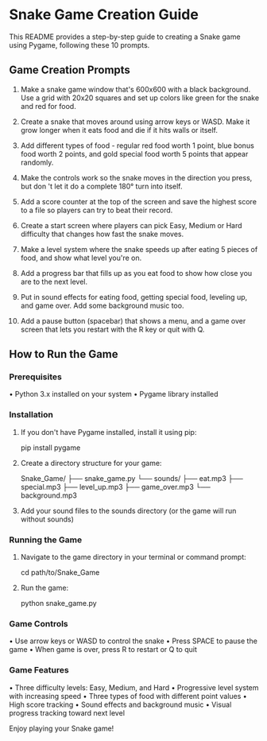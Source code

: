 # Snake Game Creation Guide

This README provides a step-by-step guide to creating a Snake game using Pygame,
following these 10 prompts.

## Game Creation Prompts

1. Make a snake game window that's 600x600 with a black background. Use a grid 
with 20x20 squares and set up colors like green for the snake and red for food.

2. Create a snake that moves around using arrow keys or WASD. Make it grow 
longer when it eats food and die if it hits walls or itself.

3. Add different types of food - regular red food worth 1 point, blue bonus food
worth 2 points, and gold special food worth 5 points that appear randomly.

4. Make the controls work so the snake moves in the direction you press, but don
't let it do a complete 180° turn into itself.

5. Add a score counter at the top of the screen and save the highest score to a 
file so players can try to beat their record.

6. Create a start screen where players can pick Easy, Medium or Hard difficulty 
that changes how fast the snake moves.

7. Make a level system where the snake speeds up after eating 5 pieces of food, 
and show what level you're on.

8. Add a progress bar that fills up as you eat food to show how close you are to
the next level.

9. Put in sound effects for eating food, getting special food, leveling up, and 
game over. Add some background music too.

10. Add a pause button (spacebar) that shows a menu, and a game over screen that
lets you restart with the R key or quit with Q.

## How to Run the Game

### Prerequisites
• Python 3.x installed on your system
• Pygame library installed

### Installation
1. If you don't have Pygame installed, install it using pip:
  
   pip install pygame
   

2. Create a directory structure for your game:
  

   Snake_Game/
   ├── snake_game.py
   └── sounds/
       ├── eat.mp3
       ├── special.mp3
       ├── level_up.mp3
       ├── game_over.mp3
       └── background.mp3
   


3. Add your sound files to the sounds directory (or the game will run without 
sounds)

### Running the Game
1. Navigate to the game directory in your terminal or command prompt:
  
   cd path/to/Snake_Game
   

2. Run the game:
  
   python snake_game.py
   

### Game Controls
• Use arrow keys or WASD to control the snake
• Press SPACE to pause the game
• When game is over, press R to restart or Q to quit

### Game Features
• Three difficulty levels: Easy, Medium, and Hard
• Progressive level system with increasing speed
• Three types of food with different point values
• High score tracking
• Sound effects and background music
• Visual progress tracking toward next level

Enjoy playing your Snake game!